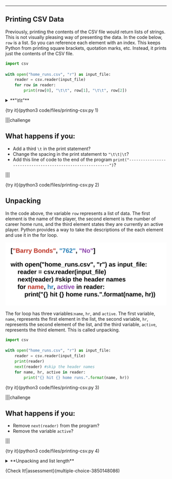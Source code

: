 ----------

## Printing CSV Data

Previously, printing the contents of the CSV file would return lists of strings. This is not visually pleasing way of presenting the data. In the code below, `row` is a list. So you can reference each element with an index. This keeps Python from printing square brackets, quotation marks, etc. Instead, it prints just the contents of the CSV file.

```python
import csv

with open("home_runs.csv", "r") as input_file:
    reader = csv.reader(input_file)
    for row in reader:
        print(row[0], "\t\t", row[1], "\t\t", row[2])
```

<details><summary>**"\t\t"**</summary>Remember, the `\` character introduces escape characters (see the strings unit). `\t` is the escape character means to insert a tab (blank space). `\t\t` means to print two tabs.</details>

{try it}(python3 code/files/printing-csv.py 1)

|||challenge
## What happens if you:
* Add a third `\t` in the print statement?
* Change the spacing in the print statement to `"\t\t|\t`?
* Add this line of code to the end of the program `print("----------------------------------------------------------")`?

|||

{try it}(python3 code/files/printing-csv.py 2)

## Unpacking 

In the code above, the variable `row` represents a list of data. The first element is the name of the player, the second element is the number of career home runs, and the third element states they are currently an active player. Python provides a way to take the descriptions of the each element and use it in the for loop.

![Unpacking CSV Info](.guides/images/unpacking-csv-info.png)

The for loop has three variables:`name`, `hr`, and `active`. The first variable, `name`, represents the first element in the list, the second variable, `hr`, represents the second element of the list, and the third variable, `active`, represents the third element. This is called unpacking.

```python
import csv

with open("home_runs.csv", "r") as input_file:
    reader = csv.reader(input_file)
    print(reader)
    next(reader) #skip the header names
    for name, hr, active in reader:
        print("{} hit {} home runs.".format(name, hr))
```

{try it}(python3 code/files/printing-csv.py 3)

|||challenge
## What happens if you:
* Remove `next(reader)` from the program?
* Remove the variable `active`?

|||

{try it}(python3 code/files/printing-csv.py 4)

<details><summary>**Unpacking and list length**</summary>Unpacking only works if you know how many elements are in the list. You must have the same number variables in the for loop as there are elements in the list. If you don't know how long a list is, you can always iterate over the list to access all of the elements.</details>

{Check It!|assessment}(multiple-choice-3850148086)
